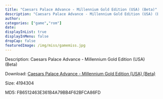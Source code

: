 ```yaml
---
title: "Caesars Palace Advance - Millennium Gold Edition (USA) (Beta)"
description: "Caesars Palace Advance - Millennium Gold Edition (USA) (Beta)"
author: 
categories: ["game","rom"]
date: 
displayInList: true
displayInMenu: false
dropCap: false
featuredImage: /img/miss/gamemiss.jpg
---
```


Description: Caesars Palace Advance - Millennium Gold Edition (USA) (Beta)

Download: <a style="text-decoration:underline;" href="https://mega.nz/#!yLZUmAJC!KrjUowxjp7FgdrVlNI5Cnymn3dhHDzUN_wGWamfZ1Us" target = "_blank" rel = "nofollow" > Caesars Palace Advance - Millennium Gold Edition (USA) (Beta)</a>

Size: 4194304

MD5: FB6512463E361B4A79BB4F62BFCA86FD


